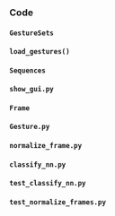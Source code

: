 ### Code
#### `GestureSets`
#### `load_gestures()`
#### `Sequences`
#### `show_gui.py`
#### `Frame`
#### `Gesture.py`
#### `normalize_frame.py`
#### `classify_nn.py`
#### `test_classify_nn.py`
#### `test_normalize_frames.py`
